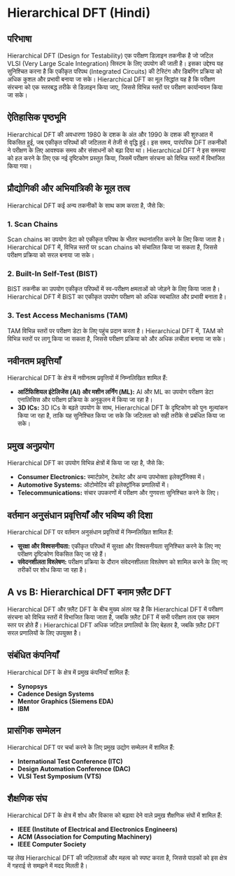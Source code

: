 # Hierarchical DFT (Hindi)

## परिभाषा
Hierarchical DFT (Design for Testability) एक परीक्षण डिज़ाइन तकनीक है जो जटिल VLSI (Very Large Scale Integration) सिस्टम के लिए उपयोग की जाती है। इसका उद्देश्य यह सुनिश्चित करना है कि एकीकृत परिपथ (Integrated Circuits) की टेस्टिंग और डिबगिंग प्रक्रिया को अधिक कुशल और प्रभावी बनाया जा सके। Hierarchical DFT का मूल सिद्धांत यह है कि परीक्षण संरचना को एक स्तरबद्ध तरीके से डिज़ाइन किया जाए, जिससे विभिन्न स्तरों पर परीक्षण कार्यान्वयन किया जा सके।

## ऐतिहासिक पृष्ठभूमि
Hierarchical DFT की अवधारणा 1980 के दशक के अंत और 1990 के दशक की शुरुआत में विकसित हुई, जब एकीकृत परिपथों की जटिलता में तेजी से वृद्धि हुई। इस समय, पारंपरिक DFT तकनीकों ने परीक्षण के लिए आवश्यक समय और संसाधनों को बढ़ा दिया था। Hierarchical DFT ने इस समस्या को हल करने के लिए एक नई दृष्टिकोण प्रस्तुत किया, जिसमें परीक्षण संरचना को विभिन्न स्तरों में विभाजित किया गया।

## प्रौद्योगिकी और अभियांत्रिकी के मूल तत्व
Hierarchical DFT कई अन्य तकनीकों के साथ काम करता है, जैसे कि:

### 1. Scan Chains
Scan chains का उपयोग डेटा को एकीकृत परिपथ के भीतर स्थानांतरित करने के लिए किया जाता है। Hierarchical DFT में, विभिन्न स्तरों पर scan chains को संचालित किया जा सकता है, जिससे परीक्षण प्रक्रिया को सरल बनाया जा सके।

### 2. Built-In Self-Test (BIST)
BIST तकनीक का उपयोग एकीकृत परिपथों में स्व-परीक्षण क्षमताओं को जोड़ने के लिए किया जाता है। Hierarchical DFT में BIST का एकीकृत उपयोग परीक्षण को अधिक स्वचालित और प्रभावी बनाता है।

### 3. Test Access Mechanisms (TAM)
TAM विभिन्न स्तरों पर परीक्षण डेटा के लिए पहुंच प्रदान करता है। Hierarchical DFT में, TAM को विभिन्न स्तरों पर लागू किया जा सकता है, जिससे परीक्षण प्रक्रिया को और अधिक लचीला बनाया जा सके।

## नवीनतम प्रवृत्तियाँ
Hierarchical DFT के क्षेत्र में नवीनतम प्रवृत्तियों में निम्नलिखित शामिल हैं:

- **आर्टिफिशियल इंटेलिजेंस (AI) और मशीन लर्निंग (ML):** AI और ML का उपयोग परीक्षण डेटा एनालिसिस और परीक्षण प्रक्रिया के अनुकूलन में किया जा रहा है।
- **3D ICs:** 3D ICs के बढ़ते उपयोग के साथ, Hierarchical DFT के दृष्टिकोण को पुनः मूल्यांकन किया जा रहा है, ताकि यह सुनिश्चित किया जा सके कि जटिलता को सही तरीके से प्रबंधित किया जा सके।

## प्रमुख अनुप्रयोग
Hierarchical DFT का उपयोग विभिन्न क्षेत्रों में किया जा रहा है, जैसे कि:

- **Consumer Electronics:** स्मार्टफ़ोन, टेबलेट और अन्य उपभोक्ता इलेक्ट्रॉनिक्स में।
- **Automotive Systems:** ऑटोमोटिव की इलेक्ट्रॉनिक प्रणालियों में।
- **Telecommunications:** संचार उपकरणों में परीक्षण और गुणवत्ता सुनिश्चित करने के लिए।

## वर्तमान अनुसंधान प्रवृत्तियाँ और भविष्य की दिशा
Hierarchical DFT पर वर्तमान अनुसंधान प्रवृत्तियों में निम्नलिखित शामिल हैं:

- **सुरक्षा और विश्वसनीयता:** एकीकृत परिपथों में सुरक्षा और विश्वसनीयता सुनिश्चित करने के लिए नए परीक्षण दृष्टिकोण विकसित किए जा रहे हैं।
- **संवेदनशीलता विश्लेषण:** परीक्षण प्रक्रिया के दौरान संवेदनशीलता विश्लेषण को शामिल करने के लिए नए तरीकों पर शोध किया जा रहा है।

## A vs B: Hierarchical DFT बनाम फ़्लैट DFT
Hierarchical DFT और फ़्लैट DFT के बीच मुख्य अंतर यह है कि Hierarchical DFT में परीक्षण संरचना को विभिन्न स्तरों में विभाजित किया जाता है, जबकि फ़्लैट DFT में सभी परीक्षण तत्व एक समान स्तर पर होते हैं। Hierarchical DFT अधिक जटिल प्रणालियों के लिए बेहतर है, जबकि फ़्लैट DFT सरल प्रणालियों के लिए उपयुक्त है।

## संबंधित कंपनियाँ
Hierarchical DFT के क्षेत्र में प्रमुख कंपनियाँ शामिल हैं:

- **Synopsys**
- **Cadence Design Systems**
- **Mentor Graphics (Siemens EDA)**
- **IBM**

## प्रासंगिक सम्मेलन
Hierarchical DFT पर चर्चा करने के लिए प्रमुख उद्योग सम्मेलन में शामिल हैं:

- **International Test Conference (ITC)**
- **Design Automation Conference (DAC)**
- **VLSI Test Symposium (VTS)**

## शैक्षणिक संघ
Hierarchical DFT के क्षेत्र में शोध और विकास को बढ़ावा देने वाले प्रमुख शैक्षणिक संघों में शामिल हैं:

- **IEEE (Institute of Electrical and Electronics Engineers)**
- **ACM (Association for Computing Machinery)**
- **IEEE Computer Society**

यह लेख Hierarchical DFT की जटिलताओं और महत्व को स्पष्ट करता है, जिससे पाठकों को इस क्षेत्र में गहराई से समझने में मदद मिलती है।
